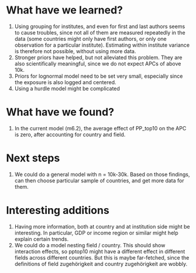 # What have we learned?

1.  Using grouping for institutes, and even for first and last authors seems to cause troubles, since not all of them are measured repeatedly in the data (some countries might only have first authors, or only one observation for a particular institute). Estimating within institute variance is therefore not possible, without using more data.
2.  Stronger priors have helped, but not alleviated this problem. They are also scientifically meaningful, since we do not expect APCs of above 10k.
3.  Priors for lognormal model need to be set very small, especially since the exposure is also logged and centered.
4.  Using a hurdle model might be complicated

# What have we found?

1.  In the current model (m6.2), the average effect of PP_top10 on the APC is zero, after accounting for country and field.

# Next steps

1.  We could do a general model with n = 10k-30k. Based on those findings, can then choose particular sample of countries, and get more data for them.

# Interesting additions

1.  Having more information, both at country and at institution side might be interesting. In particular, GDP or income region or similar might help explain certain trends.
2.  We could do a model nesting field / country. This should show interaction effects, so pptop10 might have a different effect in different fields across different countries. But this is maybe far-fetched, since the definitions of field zugehörigkeit and country zugehörigkeit are wobbly.

